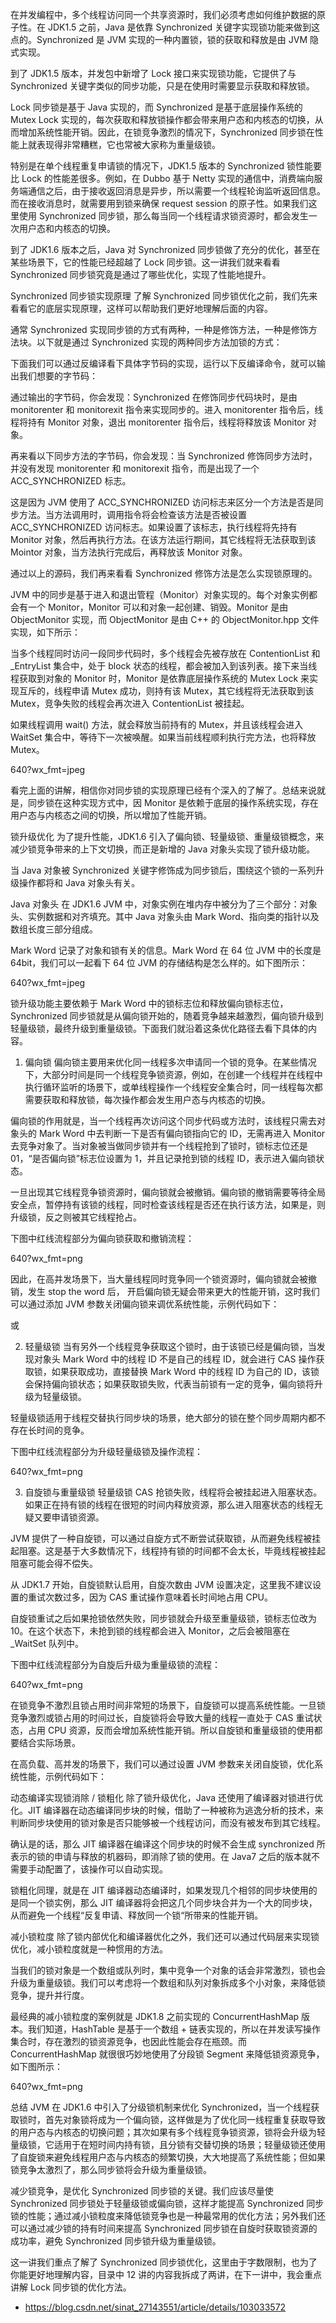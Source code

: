 

在并发编程中，多个线程访问同一个共享资源时，我们必须考虑如何维护数据的原子性。在 JDK1.5 之前，Java 是依靠 Synchronized 关键字实现锁功能来做到这点的。Synchronized 是 JVM 实现的一种内置锁，锁的获取和释放是由 JVM 隐式实现。

到了 JDK1.5 版本，并发包中新增了 Lock 接口来实现锁功能，它提供了与 Synchronized 关键字类似的同步功能，只是在使用时需要显示获取和释放锁。

Lock 同步锁是基于 Java 实现的，而 Synchronized 是基于底层操作系统的 Mutex Lock 实现的，每次获取和释放锁操作都会带来用户态和内核态的切换，从而增加系统性能开销。因此，在锁竞争激烈的情况下，Synchronized 同步锁在性能上就表现得非常糟糕，它也常被大家称为重量级锁。

特别是在单个线程重复申请锁的情况下，JDK1.5 版本的 Synchronized 锁性能要比 Lock 的性能差很多。例如，在 Dubbo 基于 Netty 实现的通信中，消费端向服务端通信之后，由于接收返回消息是异步，所以需要一个线程轮询监听返回信息。而在接收消息时，就需要用到锁来确保 request session 的原子性。如果我们这里使用 Synchronized 同步锁，那么每当同一个线程请求锁资源时，都会发生一次用户态和内核态的切换。

到了 JDK1.6 版本之后，Java 对 Synchronized 同步锁做了充分的优化，甚至在某些场景下，它的性能已经超越了 Lock 同步锁。这一讲我们就来看看 Synchronized 同步锁究竟是通过了哪些优化，实现了性能地提升。

Synchronized 同步锁实现原理
了解 Synchronized 同步锁优化之前，我们先来看看它的底层实现原理，这样可以帮助我们更好地理解后面的内容。

通常 Synchronized 实现同步锁的方式有两种，一种是修饰方法，一种是修饰方法块。以下就是通过 Synchronized 实现的两种同步方法加锁的方式：

下面我们可以通过反编译看下具体字节码的实现，运行以下反编译命令，就可以输出我们想要的字节码：

通过输出的字节码，你会发现：Synchronized 在修饰同步代码块时，是由 monitorenter 和 monitorexit 指令来实现同步的。进入 monitorenter 指令后，线程将持有 Monitor 对象，退出 monitorenter 指令后，线程将释放该 Monitor 对象。

再来看以下同步方法的字节码，你会发现：当 Synchronized 修饰同步方法时，并没有发现 monitorenter 和 monitorexit 指令，而是出现了一个 ACC_SYNCHRONIZED 标志。

这是因为 JVM 使用了 ACC_SYNCHRONIZED 访问标志来区分一个方法是否是同步方法。当方法调用时，调用指令将会检查该方法是否被设置 ACC_SYNCHRONIZED 访问标志。如果设置了该标志，执行线程将先持有 Monitor 对象，然后再执行方法。在该方法运行期间，其它线程将无法获取到该 Mointor 对象，当方法执行完成后，再释放该 Monitor 对象。

通过以上的源码，我们再来看看 Synchronized 修饰方法是怎么实现锁原理的。

JVM 中的同步是基于进入和退出管程（Monitor）对象实现的。每个对象实例都会有一个 Monitor，Monitor 可以和对象一起创建、销毁。Monitor 是由 ObjectMonitor 实现，而 ObjectMonitor 是由 C++ 的 ObjectMonitor.hpp 文件实现，如下所示：

当多个线程同时访问一段同步代码时，多个线程会先被存放在 ContentionList 和 _EntryList 集合中，处于 block 状态的线程，都会被加入到该列表。接下来当线程获取到对象的 Monitor 时，Monitor 是依靠底层操作系统的 Mutex Lock 来实现互斥的，线程申请 Mutex 成功，则持有该 Mutex，其它线程将无法获取到该 Mutex，竞争失败的线程会再次进入 ContentionList 被挂起。

如果线程调用 wait() 方法，就会释放当前持有的 Mutex，并且该线程会进入 WaitSet 集合中，等待下一次被唤醒。如果当前线程顺利执行完方法，也将释放 Mutex。

640?wx_fmt=jpeg

看完上面的讲解，相信你对同步锁的实现原理已经有个深入的了解了。总结来说就是，同步锁在这种实现方式中，因 Monitor 是依赖于底层的操作系统实现，存在用户态与内核态之间的切换，所以增加了性能开销。

锁升级优化
为了提升性能，JDK1.6 引入了偏向锁、轻量级锁、重量级锁概念，来减少锁竞争带来的上下文切换，而正是新增的 Java 对象头实现了锁升级功能。

当 Java 对象被 Synchronized 关键字修饰成为同步锁后，围绕这个锁的一系列升级操作都将和 Java 对象头有关。

Java 对象头
在 JDK1.6 JVM 中，对象实例在堆内存中被分为了三个部分：对象头、实例数据和对齐填充。其中 Java 对象头由 Mark Word、指向类的指针以及数组长度三部分组成。

Mark Word 记录了对象和锁有关的信息。Mark Word 在 64 位 JVM 中的长度是 64bit，我们可以一起看下 64 位 JVM 的存储结构是怎么样的。如下图所示：

640?wx_fmt=jpeg

锁升级功能主要依赖于 Mark Word 中的锁标志位和释放偏向锁标志位，Synchronized 同步锁就是从偏向锁开始的，随着竞争越来越激烈，偏向锁升级到轻量级锁，最终升级到重量级锁。下面我们就沿着这条优化路径去看下具体的内容。

1. 偏向锁
偏向锁主要用来优化同一线程多次申请同一个锁的竞争。在某些情况下，大部分时间是同一个线程竞争锁资源，例如，在创建一个线程并在线程中执行循环监听的场景下，或单线程操作一个线程安全集合时，同一线程每次都需要获取和释放锁，每次操作都会发生用户态与内核态的切换。

偏向锁的作用就是，当一个线程再次访问这个同步代码或方法时，该线程只需去对象头的 Mark Word 中去判断一下是否有偏向锁指向它的 ID，无需再进入 Monitor 去竞争对象了。当对象被当做同步锁并有一个线程抢到了锁时，锁标志位还是 01，“是否偏向锁”标志位设置为 1，并且记录抢到锁的线程 ID，表示进入偏向锁状态。

一旦出现其它线程竞争锁资源时，偏向锁就会被撤销。偏向锁的撤销需要等待全局安全点，暂停持有该锁的线程，同时检查该线程是否还在执行该方法，如果是，则升级锁，反之则被其它线程抢占。

下图中红线流程部分为偏向锁获取和撤销流程：

640?wx_fmt=png

因此，在高并发场景下，当大量线程同时竞争同一个锁资源时，偏向锁就会被撤销，发生 stop the word 后， 开启偏向锁无疑会带来更大的性能开销，这时我们可以通过添加 JVM 参数关闭偏向锁来调优系统性能，示例代码如下：

或

2. 轻量级锁
当有另外一个线程竞争获取这个锁时，由于该锁已经是偏向锁，当发现对象头 Mark Word 中的线程 ID 不是自己的线程 ID，就会进行 CAS 操作获取锁，如果获取成功，直接替换 Mark Word 中的线程 ID 为自己的 ID，该锁会保持偏向锁状态；如果获取锁失败，代表当前锁有一定的竞争，偏向锁将升级为轻量级锁。

轻量级锁适用于线程交替执行同步块的场景，绝大部分的锁在整个同步周期内都不存在长时间的竞争。

下图中红线流程部分为升级轻量级锁及操作流程：

640?wx_fmt=png

3. 自旋锁与重量级锁
轻量级锁 CAS 抢锁失败，线程将会被挂起进入阻塞状态。如果正在持有锁的线程在很短的时间内释放资源，那么进入阻塞状态的线程无疑又要申请锁资源。

JVM 提供了一种自旋锁，可以通过自旋方式不断尝试获取锁，从而避免线程被挂起阻塞。这是基于大多数情况下，线程持有锁的时间都不会太长，毕竟线程被挂起阻塞可能会得不偿失。

从 JDK1.7 开始，自旋锁默认启用，自旋次数由 JVM 设置决定，这里我不建议设置的重试次数过多，因为 CAS 重试操作意味着长时间地占用 CPU。

自旋锁重试之后如果抢锁依然失败，同步锁就会升级至重量级锁，锁标志位改为 10。在这个状态下，未抢到锁的线程都会进入 Monitor，之后会被阻塞在 _WaitSet 队列中。

下图中红线流程部分为自旋后升级为重量级锁的流程：

640?wx_fmt=png

在锁竞争不激烈且锁占用时间非常短的场景下，自旋锁可以提高系统性能。一旦锁竞争激烈或锁占用的时间过长，自旋锁将会导致大量的线程一直处于 CAS 重试状态，占用 CPU 资源，反而会增加系统性能开销。所以自旋锁和重量级锁的使用都要结合实际场景。

在高负载、高并发的场景下，我们可以通过设置 JVM 参数来关闭自旋锁，优化系统性能，示例代码如下：

动态编译实现锁消除 / 锁粗化
除了锁升级优化，Java 还使用了编译器对锁进行优化。JIT 编译器在动态编译同步块的时候，借助了一种被称为逃逸分析的技术，来判断同步块使用的锁对象是否只能够被一个线程访问，而没有被发布到其它线程。

确认是的话，那么 JIT 编译器在编译这个同步块的时候不会生成 synchronized 所表示的锁的申请与释放的机器码，即消除了锁的使用。在 Java7 之后的版本就不需要手动配置了，该操作可以自动实现。

锁粗化同理，就是在 JIT 编译器动态编译时，如果发现几个相邻的同步块使用的是同一个锁实例，那么 JIT 编译器将会把这几个同步块合并为一个大的同步块，从而避免一个线程“反复申请、释放同一个锁“所带来的性能开销。

减小锁粒度
除了锁内部优化和编译器优化之外，我们还可以通过代码层来实现锁优化，减小锁粒度就是一种惯用的方法。

当我们的锁对象是一个数组或队列时，集中竞争一个对象的话会非常激烈，锁也会升级为重量级锁。我们可以考虑将一个数组和队列对象拆成多个小对象，来降低锁竞争，提升并行度。

最经典的减小锁粒度的案例就是 JDK1.8 之前实现的 ConcurrentHashMap 版本。我们知道，HashTable 是基于一个数组 + 链表实现的，所以在并发读写操作集合时，存在激烈的锁资源竞争，也因此性能会存在瓶颈。而 ConcurrentHashMap 就很很巧妙地使用了分段锁 Segment 来降低锁资源竞争，如下图所示：

640?wx_fmt=png

总结
JVM 在 JDK1.6 中引入了分级锁机制来优化 Synchronized，当一个线程获取锁时，首先对象锁将成为一个偏向锁，这样做是为了优化同一线程重复获取导致的用户态与内核态的切换问题；其次如果有多个线程竞争锁资源，锁将会升级为轻量级锁，它适用于在短时间内持有锁，且分锁有交替切换的场景；轻量级锁还使用了自旋锁来避免线程用户态与内核态的频繁切换，大大地提高了系统性能；但如果锁竞争太激烈了，那么同步锁将会升级为重量级锁。

减少锁竞争，是优化 Synchronized 同步锁的关键。我们应该尽量使 Synchronized 同步锁处于轻量级锁或偏向锁，这样才能提高 Synchronized 同步锁的性能；通过减小锁粒度来降低锁竞争也是一种最常用的优化方法；另外我们还可以通过减少锁的持有时间来提高 Synchronized 同步锁在自旋时获取锁资源的成功率，避免 Synchronized 同步锁升级为重量级锁。

这一讲我们重点了解了 Synchronized 同步锁优化，这里由于字数限制，也为了你能更好地理解内容，目录中 12 讲的内容我拆成了两讲，在下一讲中，我会重点讲解 Lock 同步锁的优化方法。



- https://blog.csdn.net/sinat_27143551/article/details/103033572



